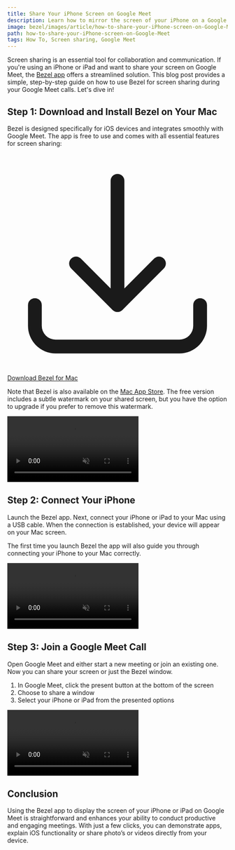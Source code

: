 ```yaml
---
title: Share Your iPhone Screen on Google Meet
description: Learn how to mirror the screen of your iPhone on a Google Meet call. 
image: bezel/images/article/how-to-share-your-iPhone-screen-on-Google-Meet.jpg
path: how-to-share-your-iPhone-screen-on-Google-Meet
tags: How To, Screen sharing, Google Meet
---
```


Screen sharing is an essential tool for collaboration and communication. If you're using an iPhone or iPad and want to share your screen on Google Meet, the [Bezel app](https://getbezel.app/) offers a streamlined solution. This blog post provides a simple, step-by-step guide on how to use Bezel for screen sharing during your Google Meet calls. Let's dive in!

## Step 1: Download and Install Bezel on Your Mac

Bezel is designed specifically for iOS devices and integrates smoothly with Google Meet. The app is free to use and comes with all essential features for screen sharing:

<p class="not-prose">
    <a href="/bezel/thank-you-for-trying-bezel" class="rounded-md ring-1 ring-purple-600 hover:bg-purple-600 hover:ring-purple-600 px-6 py-3 text-m font-semibold text-purple-600 dark:text-white hover:text-white shadow-sm focus-visible:outline focus-visible:outline-2 focus-visible:outline-offset-2 focus-visible:outline-indigo-600"><svg xmlns="http://www.w3.org/2000/svg" viewBox="0 0 24 24" fill="currentColor" class="inline-block w-6 h-6 mr-1 -mt-1">
    <path fill-rule="evenodd" d="M12 2.25a.75.75 0 01.75.75v11.69l3.22-3.22a.75.75 0 111.06 1.06l-4.5 4.5a.75.75 0 01-1.06 0l-4.5-4.5a.75.75 0 111.06-1.06l3.22 3.22V3a.75.75 0 01.75-.75zm-9 13.5a.75.75 0 01.75.75v2.25a1.5 1.5 0 001.5 1.5h13.5a1.5 1.5 0 001.5-1.5V16.5a.75.75 0 011.5 0v2.25a3 3 0 01-3 3H5.25a3 3 0 01-3-3V16.5a.75.75 0 01.75-.75z" clip-rule="evenodd"></path>
    </svg> Download Bezel for Mac</a>
</p>

Note that Bezel is also available on the [Mac App Store](https://apps.apple.com/us/app/bezel-phone-mirroring/id6476268685). The free version includes a subtle watermark on your shared screen, but you have the option to upgrade if you prefer to remove this watermark.

<video autoplay muted playsinline loop preload="auto" class="not-prose mx-auto w-full rounded-md bg-white/5 ring-1 ring-gray-600/50 dark:ring-white/50">
    <source src="/bezel/video/article-install-bezel.mp4#t=0.001" type="video/mp4">
</video>

## Step 2: Connect Your iPhone

Launch the Bezel app. Next, connect your iPhone or iPad to your Mac using a USB cable. When the connection is established, your device will appear on your Mac screen.

The first time you launch Bezel the app will also guide you through connecting your iPhone to your Mac correctly.

<video autoplay muted playsinline loop preload="auto" class="not-prose mx-auto w-full rounded-md bg-white/5 ring-1 ring-gray-600/50 dark:ring-white/50">
    <source src="/bezel/video/article-connect.mp4#t=0.001" type="video/mp4">
</video>

## Step 3: Join a Google Meet Call

Open Google Meet and either start a new meeting or join an existing one. Now you can share your screen or just the Bezel window.

1. In Google Meet, click the present button at the bottom of the screen
2. Choose to share a window
3. Select your iPhone or iPad from the presented options

<video autoplay muted playsinline loop preload="auto" class="not-prose mx-auto w-full rounded-md bg-white/5 ring-1 ring-gray-600/50 dark:ring-white/50">
    <source src="/bezel/video/article-share-in-google-meet.mp4#t=0.001" type="video/mp4">
</video>

## Conclusion

Using the Bezel app to display the screen of your iPhone or iPad on Google Meet is straightforward and enhances your ability to conduct productive and engaging meetings. With just a few clicks, you can demonstrate apps, explain iOS functionality or share photo’s or videos directly from your device.
